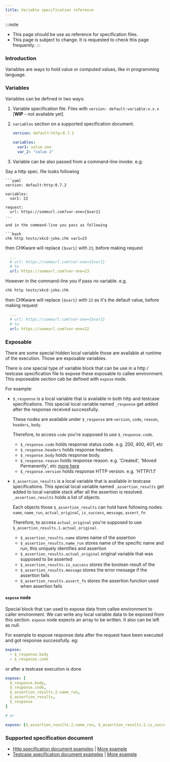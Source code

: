 ```yaml
---
title: Variable specification reference
---
```


:::note

- This page should be use as reference for specification files.
- This page is subject to change. It is requested to check this page frequently.
  :::

### Introduction

Variables are ways to hold value or computed values, like in programming language.

### Variables

Variables can be defined in two ways:

1. Variable specification file. Files with `version: default:variable:x.x.x` [**WIP** - not available yet]
2. `variables` section on a supported specification document.

   ```yaml
   version: default:http:0.7.2

   variables:
     var1: value one
     var_2: "value 2"
   ```

3. Variable can be also passed from a command-line invoke. e.g:

Say a http spec. file looks following

    ```yaml
    version: default:http:0.7.2

    variables:
      var1: 22

    request:
      url: https://someurl.com?var-one={$var1}
    ...

````
and in the command-line you pass as following

```bash
chk http tests/xkcd-joke.chk var1=23
````

then CHKware will replace `{$var1}` with `23`, before making request

```yaml
  ...
  # url: https://someurl.com?var-one={$var1}
  # to
  url: https://someurl.com?var-one=23
```

However in the command-line you if pass no variable. e.g.

```bash
chk http tests/xkcd-joke.chk
```

then CHKware will replace `{$var1}` with `22` as it's the default value, before making request

```yaml
  ...
  # url: https://someurl.com?var-one={$var1}
  # to
  url: https://someurl.com?var-one=22
```

### Exposable

There are some special hidden local variable those are available at runtime of the execution. Those are exposable variables.

There is one special type of variable block that can be use in a http / testcase specification file to expose these exposable to callee environment. This exposeable section cab be defined with `expose` node.

For example:

- `$_response` is a local variable that is available in both http and testcase specifications. This special local variable named `_response` get added after the response received successfully.

  These nodes are available under `$_response` are `version`, `code`, `reason`, `headers`, `body`.

  Therefore, to access `code` you're supposed to use `$_response.code`.

  - `$_response.code` holds response status code. e.g. 200, 400, 401, etc
  - `$_response.headers` holds response headers.
  - `$_response.body` holds response body.
  - `$_response.reason` holds response reason. e.g. 'Created', 'Moved Permanently', etc [more here](https://developer.mozilla.org/en-US/docs/Web/HTTP/Status)
  - `$_response.version` holds response HTTP version. e.g. 'HTTP/1.1'

- `$_assertion_results` is a local variable that is available in testcase specifications. This special local variable named `_assertion_results` get added to local variable stack after all the assertion is resolved. `_assertion_results` holds a list of objects.

  Each objects those `$_assertion_results` can hold have following nodes: `name`, `name_run`, `actual_original`, `is_success`, `message`, `assert_fn`

  Therefore, to access `actual_original` you're supposed to use `$_assertion_results.1.actual_original`.

  - `$_assertion_results.name` stores name of the assertion
  - `$_assertion_results.name_run` stores name of the specific name and run, this uniquely identifies and assertion
  - `$_assertion_results.actual_original` original variable that was supposed to be asserted
  - `$_assertion_results.is_success` stores the boolean result of the
  - `$_assertion_results.message` stores the error message if the assertion fails
  - `$_assertion_results.assert_fn` stores the assertion function used when assertion fails

#### `expose` node

Special block that can used to expose data from callee environment to caller environment. We can write any local variable data to be exposed from this section. `expose` node expects an array to be written. It also can be left as null.

For example to expose response data after the request have been executed and got response successfully. eg:

```yaml
expose:
  - $_response.body
  - $_response.code
```

or after a testcase execution is done

```yaml
expose: [
  $_response.body,
  $_response.code,
  $_assertion_results.2.name_run,
  $_assertion_results,
  $_response
]

# or

expose: [$_assertion_results.2.name_run, $_assertion_results.2.is_success]
```

### Supported specification document

- [Http specification document examples](/examples/http-examples#variable-examples) | [More example](https://github.com/chkware/cli/tree/main/tests/resources/storage/sample_config/pass_cases/variables)
- [Testcase specification document examples](/examples/testcase-examples) | [More example](https://github.com/chkware/cli/tree/main/tests/resources/storage/sample_config/pass_cases/testcases)
